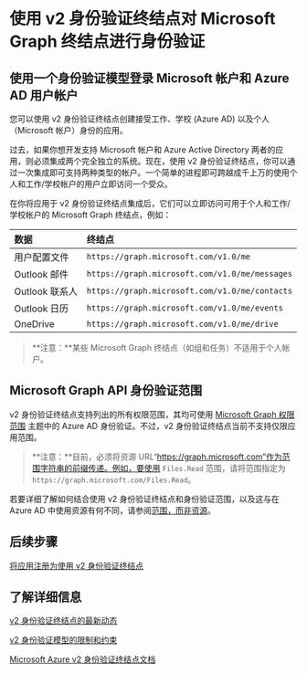 # 使用 v2 身份验证终结点对 Microsoft Graph 终结点进行身份验证


<!--
### Preview documentation
There are features and functionality of the converged authentication model that are not yet supported in the public preview period. You should be aware of them if you are building applications during the public preview. For more information, see [Limitations and restrictions of the converged authentication model preview](https://azure.microsoft.com/en-us/documentation/articles/active-directory-v2-limitations/).
-->

## 使用一个身份验证模型登录 Microsoft 帐户和 Azure AD 用户帐户

您可以使用 v2 身份验证终结点创建接受工作、学校 (Azure AD) 以及个人（Microsoft 帐户）身份的应用。

过去，如果你想开发支持 Microsoft 帐户和 Azure Active Directory 两者的应用，则必须集成两个完全独立的系统。现在，使用 v2 身份验证终结点，你可以通过一次集成即可支持两种类型的帐户。一个简单的进程即可跨越成千上万的使用个人和工作/学校帐户的用户立即访问一个受众。   

在你将应用于 v2 身份验证终结点集成后，它们可以立即访问可用于个人和工作/学校帐户的 Microsoft Graph 终结点，例如： 

| 数据              | 终结点                                       |
|:------------------|:-----------------------------------------------|
| 用户配置文件      | `https://graph.microsoft.com/v1.0/me`          |
| Outlook 邮件      | `https://graph.microsoft.com/v1.0/me/messages` |
| Outlook 联系人  | `https://graph.microsoft.com/v1.0/me/contacts` |
| Outlook 日历 | `https://graph.microsoft.com/v1.0/me/events`   |
| OneDrive          | `https://graph.microsoft.com/v1.0/me/drive`    |

 >**注意：**某些 Microsoft Graph 终结点（如组和任务）不适用于个人帐户。  

## Microsoft Graph API 身份验证范围

v2 身份验证终结点支持列出的所有权限范围，其均可使用 [Microsoft Graph 权限范围](permission_scopes.md) 主题中的 Azure AD 身份验证。不过，v2 身份验证终结点当前不支持仅限应用范围。

>**注意：**目前，必须将资源 URL“https://graph.microsoft.com”作为范围字符串的前缀传递。例如，要使用 `Files.Read` 范围，请将范围指定为 `https://graph.microsoft.com/Files.Read`。

若要详细了解如何结合使用 v2 身份验证终结点和身份验证范围，以及这与在 Azure AD 中使用资源有何不同，请参阅[范围，而非资源](https://azure.microsoft.com/en-us/documentation/articles/active-directory-v2-compare/#scopes-not-resources)。

<!--
The table below lists the authentication scopes to use with the converged authentication model preview. For more information about using scopes with the converged authentication model, and how it differs from using resources in Azure AD, see [Scopes, not resources](https://azure.microsoft.com/en-us/documentation/articles/active-directory-v2-compare/#scopes-not-resources).


| **Scope**             | **Permission**                        | **Description**                                                                                                                                         |
|:----------------------|:--------------------------------------|:--------------------------------------------------------------------------------------------------------------------------------------------------------|
| `User.Read`           | Enable sign-in and read user profile  | Allows users to sign-in to the app, and allows the app to read the profile. It also allow the app to read basic company information of signed-in users. |
| `User.ReadWrite`      | Read and write access to user profile | Allows the app to read the profile of signed-in users, and to update profile information on behalf of signed-in users.                                  |
| `Mail.Read`           | Read user mail                        | Allows this app to read messages in user mailboxes.                                                                                                     |
| `Mail.ReadWrite`      | Read and write access to user mail    | Allows the app to read, update, create, and delete messages in user mailboxes.                                                                          |
| `Mail.Send`           | Send mail as a user                   | Allows the app to send messages as users in the organization.                                                                                           |
| `Contacts.Read`       | Read user contacts                    | Allows the app to read user contacts.                                                                                                                   |
| `Contacts.ReadWrite`  | Have full access to user contacts     | Allows the app to read, update, create and delete user contacts.                                                                                        |
| `Calendars.Read`      | Read user calendars                   | Allows the app to read events in user calendars.                                                                                                        |
| `Calendars.ReadWrite` | Have full access to user calendars    | Allows the app to read, update, create, and delete events in user calendars.                                                                            |
| `Files.Read`          | Read users' files                     | Allows the application to read the current user's files.                                                                                                |
| `Files.ReadWrite`     | Edit or delete users' files           | Allows the app to edit or delete the current user's files.                                                                                              |
| `openid`              | Sign users in                         | Allows users to sign in to the app and allows the app to see basic user profile information.                                                            |
| `offline_access`      | Read and write user's information     | Allows the app to see and update user's data, even when the user is not actively using the app.                                                         |

**Note**: currently it is required to pass the resource url of 'https://graph.microsoft.com' as prefix for the scope string. For example, to use the `Files.Read` scope you would specify the scope as `https://graph.microsoft.com/Files.Read`.
-->


## 后续步骤

[将应用注册为使用 v2 身份验证终结点](https://azure.microsoft.com/en-us/documentation/articles/active-directory-v2-app-registration/)

## 了解详细信息

[v2 身份验证终结点的最新动态](https://azure.microsoft.com/en-us/documentation/articles/active-directory-v2-compare)

[v2 身份验证模型的限制和约束](https://azure.microsoft.com/en-us/documentation/articles/active-directory-v2-limitations/)

[Microsoft Azure v2 身份验证终结点文档](https://azure.microsoft.com/en-us/documentation/articles/?service=active-directory&term=app+model+v2.0)
